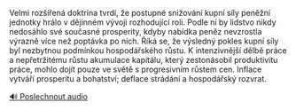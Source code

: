 
Velmi rozšířená doktrína tvrdí, že postupné snižování kupní síly peněžní jednotky hrálo v dějinném vývoji rozhodující roli. Podle ní by lidstvo nikdy nedosáhlo své současné prosperity, kdyby nabídka peněz nevzrostla výrazně více než poptávka po nich. Říká se, že výsledný pokles kupní síly byl nezbytnou podmínkou hospodářského růstu. K intenzivnější dělbě práce a nepřetržitému růstu akumulace kapitálu, který zestonásobil produktivitu práce, mohlo dojít pouze ve světě s progresivním růstem cen. Inflace vytváří prosperitu a bohatství; deflace strádání a hospodářský rozvrat.

[🔊 Poslechnout audio](/data/7-paragraphs/audio/chapter_86/para_013-Velmi-rozen-doktrna-tvrd-e-postupn-sniov.mp3)
